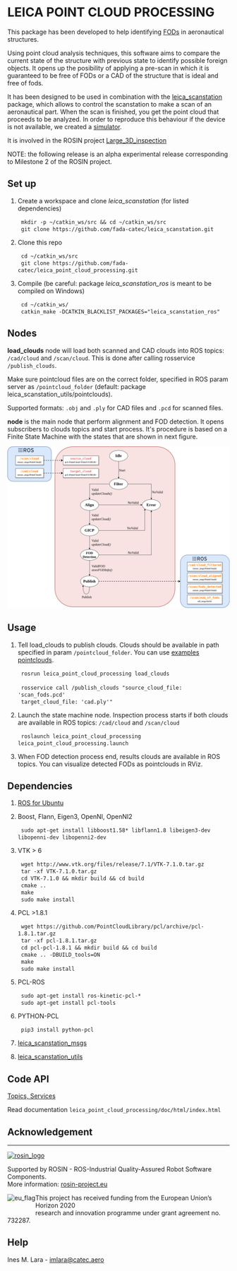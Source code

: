 # LEICA POINT CLOUD PROCESSING #

This package has been developed to help identifying [FODs](https://www.fodcontrol.com/what-is-fod/) in aeronautical structures. 

Using point cloud analysis techniques, this software aims to compare the current state of the structure with previous state to identify possible foreign objects. It opens up the posibility of applying a pre-scan in which it is guaranteed to be free of FODs or a CAD of the structure that is ideal and free of fods. 

It has been designed to be used in combination with the [leica_scanstation](https://github.com/fada-catec/leica_scanstation) package, which allows to control the scanstation to make a scan of an aeronautical part. When the scan is finished, you get the point cloud that proceeds to be analyzed. In order to reproduce this behaviour if the device is not available, we created a [simulator](https://github.com/fada-catec/leica_gazebo_simulator).

It is involved in the ROSIN project [Large_3D_inspection](http://wiki.ros.org/large_3d_inspection)

NOTE: the following release is an alpha experimental release corresponding to Milestone 2 of the ROSIN project.

## Set up ##
1. Create a workspace and clone *leica_scanstation* (for listed dependencies)

        mkdir -p ~/catkin_ws/src && cd ~/catkin_ws/src
        git clone https://github.com/fada-catec/leica_scanstation.git

2. Clone this repo

        cd ~/catkin_ws/src
        git clone https://github.com/fada-catec/leica_point_cloud_processing.git

3. Compile (be careful: package *leica_scanstation_ros* is meant to be compiled on Windows) 

        cd ~/catkin_ws/
        catkin_make -DCATKIN_BLACKLIST_PACKAGES="leica_scanstation_ros"

## Nodes ##

**load_clouds** node will load both scanned and CAD clouds into ROS topics: `/cad/cloud` and `/scan/cloud`. This is done after calling rosservice `/publish_clouds`.

Make sure pointcloud files are on the correct folder, specified in ROS param server as `/pointcloud_folder` (default: package leica_scanstation_utils/pointclouds).

Supported formats: `.obj` and `.ply` for CAD files and `.pcd` for scanned files.

**node** is the main node that perform alignment and FOD detection. It opens subscribers to clouds topics and start process. It's procedure is based on a Finite State Machine with the states that are shown in next figure.

![fsm](fsm.png)

## Usage ##

1. Tell load_clouds to publish clouds. Clouds should be available in path specified in param `/pointcloud_folder`. You can use [examples pointclouds](https://github.com/fada-catec/leica_scanstation/tree/master/leica_scanstation_utils/pointclouds).

        rosrun leica_point_cloud_processing load_clouds

        rosservice call /publish_clouds "source_cloud_file: 'scan_fods.pcd'
        target_cloud_file: 'cad.ply'" 

2. Launch the state machine node. Inspection process starts if both clouds are available in ROS topics: `/cad/cloud` and `/scan/cloud`

        roslaunch leica_point_cloud_processing leica_point_cloud_processing.launch

3. When FOD detection process end, results clouds are available in ROS topics. You can visualize detected FODs as pointclouds in RViz.

## Dependencies ##

1. [ROS for Ubuntu](http://wiki.ros.org/Installation/Ubuntu)

2. Boost, Flann, Eigen3, OpenNI, OpenNI2

        sudo apt-get install libboost1.58* libflann1.8 libeigen3-dev libopenni-dev libopenni2-dev

3. VTK > 6

        wget http://www.vtk.org/files/release/7.1/VTK-7.1.0.tar.gz
        tar -xf VTK-7.1.0.tar.gz
        cd VTK-7.1.0 && mkdir build && cd build
        cmake ..
        make                                                                   
        sudo make install

4. PCL >1.8.1

        wget https://github.com/PointCloudLibrary/pcl/archive/pcl-1.8.1.tar.gz
        tar -xf pcl-1.8.1.tar.gz
        cd pcl-pcl-1.8.1 && mkdir build && cd build
        cmake .. -DBUILD_tools=ON
        make
        sudo make install

5. PCL-ROS

        sudo apt-get install ros-kinetic-pcl-*
        sudo apt-get install pcl-tools

6. PYTHON-PCL

        pip3 install python-pcl

7. [leica_scanstation_msgs](https://github.com/fada-catec/leica_scanstation/tree/master/leica_scanstation_msgs)

8. [leica_scanstation_utils](https://github.com/fada-catec/leica_scanstation/tree/master/leica_scanstation_utils)

## Code API ##

[Topics, Services](http://wiki.ros.org/leica_point_cloud_processing#Code_API)

Read documentation `leica_point_cloud_processing/doc/html/index.html`

##  Acknowledgement ##
***
<!-- 
    ROSIN acknowledgement from the ROSIN press kit
    @ https://github.com/rosin-project/press_kit
-->

<a href="http://rosin-project.eu">
  <img src="http://rosin-project.eu/wp-content/uploads/rosin_ack_logo_wide.png" 
       alt="rosin_logo" height="60" >
</a>

Supported by ROSIN - ROS-Industrial Quality-Assured Robot Software Components.  
More information: <a href="http://rosin-project.eu">rosin-project.eu</a>

<img src="http://rosin-project.eu/wp-content/uploads/rosin_eu_flag.jpg" 
     alt="eu_flag" height="45" align="left" >  

This project has received funding from the European Union’s Horizon 2020  
research and innovation programme under grant agreement no. 732287. 

## Help ##
Ines M. Lara - imlara@catec.aero